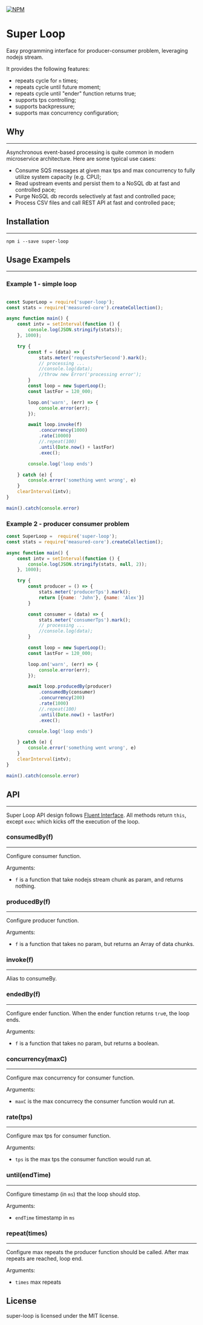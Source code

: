 [![NPM](https://nodei.co/npm/super-loop.png)](https://www.npmjs.com/package/super-loop)

# Super Loop

Easy programming interface for producer-consumer problem, leveraging nodejs stream. 

It provides the following features: 
* repeats cycle for `n` times;
* repeats cycle until future moment;
* repeats cycle until "ender" function returns true;
* supports tps controlling;
* supports backpressure;
* supports max concurrency configuration;

## Why
----
Asynchronous event-based processing is quite common in modern microservice architecture. Here are some typical use cases: 

* Consume SQS messages at given max tps and max concurrency to fully utilize system capacity (e.g. CPU);
* Read upstream events and persist them to a NoSQL db at fast and controlled pace;
* Purge NoSQL db records selectively at fast and controlled pace;
* Process CSV files and call REST API at fast and controlled pace;


## Installation
----
```shell
npm i --save super-loop
```

## Usage Exampels
----
### Example 1 - simple loop

```js

const SuperLoop = require('super-loop');
const stats = require('measured-core').createCollection();

async function main() {
    const intv = setInterval(function () {
        console.log(JSON.stringify(stats));
    }, 1000);

    try {
        const f = (data) => {
            stats.meter('requestsPerSecond').mark();
            // processing ...
            //console.log(data);
            //throw new Error('processing error');
        }
        const loop = new SuperLoop();
        const lastFor = 120_000;

        loop.on('warn', (err) => {
            console.error(err);
        });

        await loop.invoke(f)
            .concurrency(1000)
            .rate(10000)
            //.repeat(100)
            .until(Date.now() + lastFor)
            .exec();

        console.log('loop ends')

    } catch (e) {
        console.error('something went wrong', e)
    }
    clearInterval(intv);
}

main().catch(console.error)

```

### Example 2 - producer consumer problem

```js
const SuperLoop =  require('super-loop');
const stats = require('measured-core').createCollection();

async function main() {
    const intv = setInterval(function () {
        console.log(JSON.stringify(stats, null, 2));
    }, 1000);

    try {
        const producer = () => {
            stats.meter('producerTps').mark();
            return [{name: 'John'}, {name: 'Alex'}]
        }

        const consumer = (data) => {
            stats.meter('consumerTps').mark();
            // processing ...
            //console.log(data);
        }

        const loop = new SuperLoop();
        const lastFor = 120_000;

        loop.on('warn', (err) => {
            console.error(err);
        });

        await loop.producedBy(producer)
            .consumedBy(consumer)
            .concurrency(200)
            .rate(1000)
            //.repeat(100)
            .until(Date.now() + lastFor)
            .exec();

        console.log('loop ends')

    } catch (e) {
        console.error('something went wrong', e)
    }
    clearInterval(intv);
}

main().catch(console.error)
```

## API
----
Super Loop API design follows [Fluent Interface](https://en.wikipedia.org/wiki/Fluent_interface).  All methods return `this`, except `exec` which kicks off the execution of the loop.

### consumedBy(f)
----
Configure consumer function. 

Arguments: 
* `f` is a function that take nodejs stream chunk as param, and returns nothing.

### producedBy(f)
----
Configure producer function.

Arguments: 
* `f` is a function that takes no param, but returns an Array of data chunks. 

### invoke(f)
----
Alias to consumeBy. 

### endedBy(f)
----
Configure ender function. When the ender function returns `tru`e, the loop ends.

Arguments: 
* `f` is a function that takes no param, but returns a boolean.  

### concurrency(maxC)
----
Configure max concurrency for consumer function.

Arguments: 
* `maxC` is the max concurrecy the consumer function would run at. 

### rate(tps)
----
Configure max tps for consumer function.

Arguments: 
* `tps` is the max tps the consumer function would run at. 

### until(endTime)
----
Configure timestamp (in `ms`) that the loop should stop. 

Arguments: 
* `endTime` timestamp in `ms`

### repeat(times)
----
Configure max repeats the producer function should be called. After max repeats are reached, loop end. 

Arguments: 
* `times` max repeats

## License
super-loop is licensed under the MIT license.

